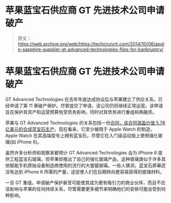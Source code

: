 # 苹果蓝宝石供应商 GT 先进技术公司申请破产 

> 原文：<https://web.archive.org/web/https://techcrunch.com/2014/10/06/apple-sapphire-supplier-gt-advanced-technologies-files-for-bankruptcy/>

# 苹果蓝宝石供应商 GT 先进技术公司申请破产

GT Advanced Technologies 在去年年底达成协议后与苹果建立了供应关系，已经申请了第 11 章破产保护。尽管提交了申请，该公司仍将继续正常运营。该申请旨在保护其资产和运营预算免受债务影响，同时对其债务进行重组和再融资。

苹果与 GT Advanced Technologies 的关系包括一份[合同，该合同涵盖价值 5.78 亿美元的合成蓝宝石生产](https://web.archive.org/web/20221209064559/https://beta.techcrunch.com/2013/11/08/why-apple-bought-578m-worth-of-sapphire-in-advance/)，现在看来，它至少被用于 Apple Watch 的制造，Apple Watch 在其高端型号上拥有蓝宝石，尽管它在入门级运动版上使用强化玻璃(如 iPhone 6)。

虽然许多分析师和观察家都预计 GT Advanced Technologies 会为 iPhone 6 提供工程蓝宝石玻璃，但苹果却推出了自己的强化玻璃产品，这种玻璃类似于许多其他智能手机原始设备制造商使用的流行的大猩猩玻璃。一些人猜测，蓝宝石屏幕还没有达到 iPhone 6 所需的产量，这促使人们在后期转向更容易获得的玻璃材料。

一旦 GT 重组，申请破产保护甚至可能使其成为更有吸引力的商业伙伴，而且不应该影响与苹果的任何持续关系，尽管需要更多细节来明确他们的安排可能会受到何种影响。